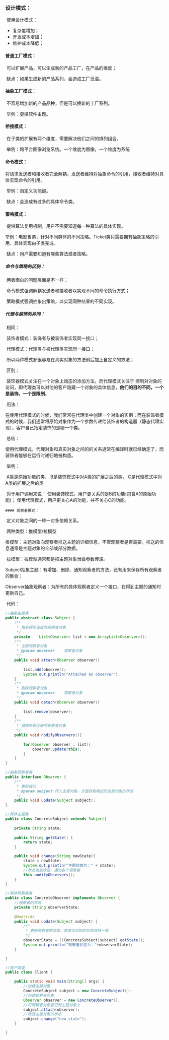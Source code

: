 ### 设计模式：

​	使用设计模式：

* 复杂度增加；
* 开发成本增加；
* 维护成本降低；

#### 普通工厂模式：

​	可以扩展产品，可以生成新的产品工厂，在产品的维度；

​	缺点：如果生成新的产品系列，会造成工厂泛滥。

#### 抽象工厂模式：

​	不容易增加新的产品品种，但是可以换新的工厂系列。

​	举例：更换软件主题。

#### 桥接模式：

​	在子类的扩展有两个维度，需要解决他们之间的排列组合。

​	举例：跨平台图像浏览系统。一个维度为图像，一个维度为系统

#### 命令模式：

​	将请求发送者和接收者完全解耦，发送者维持对抽象命令的引用，接收者维持对具体实现命令的引用。

​	举例：自定义功能键。

​	缺点：会造成有过多的具体命令类。

#### 策咯模式：

​	提供算法复用机制，用户不需要知道每一种算法的具体实现。

​	举例：电影售票，针对不同群体的不同策略。Ticket类只需要拥有抽象策略的引用，具体实现由子类完成。

​	缺点：用户需要知道有哪些算法或者策略。

##### 命令与策略的区别：

​	两者面向的问题层面是不一样：

​	命令模式强调解耦发送者和接收者以实现不同的命令执行方式；

​	策略模式强调抽象出策略，以实现同种结果的不同实现。

##### 代理与装饰的异同：

​	相同：

​	装饰者模式：装饰者与被装饰者实现同一接口；

​	代理模式：代理类与被代理类实现同一接口；

​	所以两种模式都很容易在真实对象的方法前后加上自定义的方法；

​	区别：

​	装饰器模式关注在一个对象上动态的添加方法，而代理模式关注于		控制对对象的访问，即代理类可以对他的客户隐藏一个对象的具体信息，**他们的目的不同，一个是装饰，一个是限制**。

​	用法：

​	在使用代理模式的时候，我们常常在代理类中创建一个对象的实例；而在装饰者模式的时候，我们通常将原始对象作为一个参数传递给装饰者的构造器（静态代理实现），客户自己指定装饰的是哪一个类。

​	总结：

​	使用代理模式，代理对象和真实对象之间的的关系通常在编译时就已经确定了，而装饰者能够在运行时递归地被构造。

​	举例：

​	A类是原始功能的类， B是装饰模式中对A类的扩展之后的类， C是代理模式中对A类的扩展之后的类

​       对于用户调用来说：
       使用装饰模式，用户更关系的是B的功能(包含A的原始功能)；
       使用代理模式，用户更关心A的功能，并不关心C的功能。

	#### 观察者模式：

​	定义对象之间的一种一对多依赖关系。

​	两种类型：推模型/拉模型

​	推模型：主题对象向观察者推送主题的详细信息，不管观察者是否需要，推送的信息通常是主题对象的全部或部分数据。

​	拉模型：拉模型通常都是把主题对象当做参数传递。

​	Subject抽象主题：有增加、删除、通知观察者的方法，还有用来保存所有观察者的集合；

​	Observer抽象观察者：为所有的具体观察者定义一个接口，在得到主题的通知时更新自己。

​	代码：

```java
//抽象主题类
public abstract class Subject {
    /**
     * 用来保存注册的观察者对象
     */
    private    List<Observer> list = new ArrayList<Observer>();
    /**
     * 注册观察者对象
     * @param observer    观察者对象
     */
    public void attach(Observer observer){
        
        list.add(observer);
        System.out.println("Attached an observer");
    }
    /**
     * 删除观察者对象
     * @param observer    观察者对象
     */
    public void detach(Observer observer){
        
        list.remove(observer);
    }
    /**
     * 通知所有注册的观察者对象
     */
    public void nodifyObservers(){
        
        for(Observer observer : list){
            observer.update(this);
        }
    }
}
```

```java
//抽象观察者类
public interface Observer {
    /**
     * 更新接口
     * @param subject 传入主题对象，方面获取相应的主题对象的状态
     */
    public void update(Subject subject);
}
```

```java
//具体主题类
public class ConcreteSubject extends Subject{
    
    private String state;
    
    public String getState() {
        return state;
    }

    public void change(String newState){
        state = newState;
        System.out.println("主题状态为：" + state);
        //状态发生改变，通知各个观察者
        this.nodifyObservers();
    }
}
```

```java
//具体观察者类
public class ConcreteObserver implements Observer {
    //观察者的状态
    private String observerState;
    
    @Override
    public void update(Subject subject) {
        /**
         * 更新观察者的状态，使其与目标的状态保持一致
         */
        observerState = ((ConcreteSubject)subject).getState();
        System.out.println("观察者状态为："+observerState);
    }

}
```

```java
//客户端类
public class Client {

    public static void main(String[] args) {
        //创建主题对象
        ConcreteSubject subject = new ConcreteSubject();
        //创建观察者对象
        Observer observer = new ConcreteObserver();
        //将观察者对象登记到主题对象上
        subject.attach(observer);
        //改变主题对象的状态
        subject.change("new state");
    }

}
```


